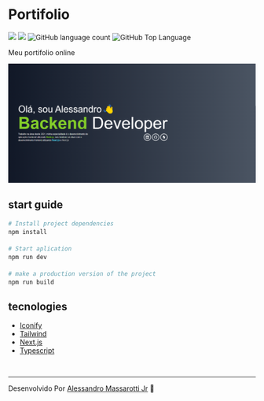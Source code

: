 # Portifolio

<p>
  <img src="https://img.shields.io/badge/made%20by-Alessandro%20Massarotti%20Jr-232323?style=flat-square">
   <img src="https://img.shields.io/badge/Node.js-20.3.1-232323?style=flat-square">
  <img alt="GitHub language count" src="https://img.shields.io/github/languages/count/alessandro-massarotti-Jr/Portifolio?color=232323&style=flat-square">
  <img alt="GitHub Top Language" src="https://img.shields.io/github/languages/top/alessandro-massarotti-Jr/Portifolio?color=232323&style=flat-square">
</p>

Meu portifolio online

<img src="./screenShot.png" alt="ScreenShot"/>

## start guide

```bash
# Install project dependencies
npm install

# Start aplication
npm run dev 

# make a production version of the project
npm run build 
```

## tecnologies

 - [Iconify](https://iconify.design/)
 - [Tailwind](https://tailwindcss.com/)
 - [Next.js](https://nextjs.org/)
 - [Typescript](https://www.typescriptlang.org/)

<br>

---

Desenvolvido Por [Alessandro Massarotti Jr](https://github.com/alessandro-massarotti-jr) 🤖
